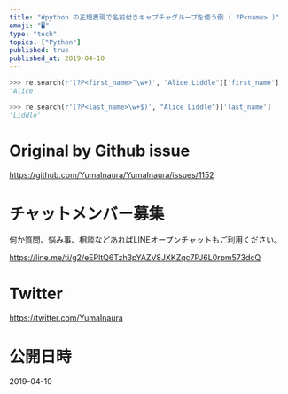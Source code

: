 ```yaml
---
title: "#python の正規表現で名前付きキャプチャグループを使う例 ( ?P<name> )"
emoji: "🖥"
type: "tech"
topics: ["Python"]
published: true
published_at: 2019-04-10
---
```




```py
>>> re.search(r'(?P<first_name>^\w+)', "Alice Liddle")['first_name']
'Alice'
```

```py
>>> re.search(r'(?P<last_name>\w+$)', "Alice Liddle")['last_name']
'Liddle'
```

# Original by Github issue

https://github.com/YumaInaura/YumaInaura/issues/1152








<!-- Update From Qiita API -->

# チャットメンバー募集


何か質問、悩み事、相談などあればLINEオープンチャットもご利用ください。

https://line.me/ti/g2/eEPltQ6Tzh3pYAZV8JXKZqc7PJ6L0rpm573dcQ





# Twitter


https://twitter.com/YumaInaura


<!-- Update From Qiita API -->



# 公開日時

2019-04-10
